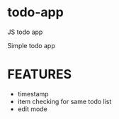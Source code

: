 # todo-app
JS todo app

Simple todo app

# FEATURES

- timestamp
- item checking for same todo list
- edit mode